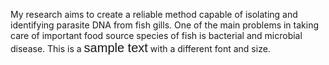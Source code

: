
My research aims to create a reliable method capable of isolating and identifying parasite DNA from fish gills. 
One of the main problems in taking care of important food source species of fish  is bacterial and microbial disease. 
This is a <span style="font-family: Arial; font-size: 20px;">sample text</span> with a different font and size.
